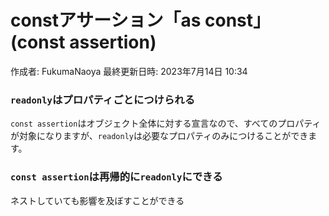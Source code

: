 # constアサーション「as const」 (const assertion)

作成者: FukumaNaoya
最終更新日時: 2023年7月14日 10:34

### `readonly`はプロパティごとにつけられる[](https://typescriptbook.jp/reference/values-types-variables/const-assertion#readonly%E3%81%AF%E3%83%97%E3%83%AD%E3%83%91%E3%83%86%E3%82%A3%E3%81%94%E3%81%A8%E3%81%AB%E3%81%A4%E3%81%91%E3%82%89%E3%82%8C%E3%82%8B)

`const assertion`はオブジェクト全体に対する宣言なので、すべてのプロパティが対象になりますが、`readonly`は必要なプロパティのみにつけることができます。

### `const assertion`は再帰的に`readonly`にできる[](https://typescriptbook.jp/reference/values-types-variables/const-assertion#const-assertion%E3%81%AF%E5%86%8D%E5%B8%B0%E7%9A%84%E3%81%ABreadonly%E3%81%AB%E3%81%A7%E3%81%8D%E3%82%8B)

ネストしていても影響を及ぼすことができる